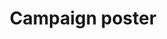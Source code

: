 ---
layout: default
sitemap: false
permalink: /poster/
title: Campaign poster
redirect_to:  /assets/campaign/poster1.png
---
